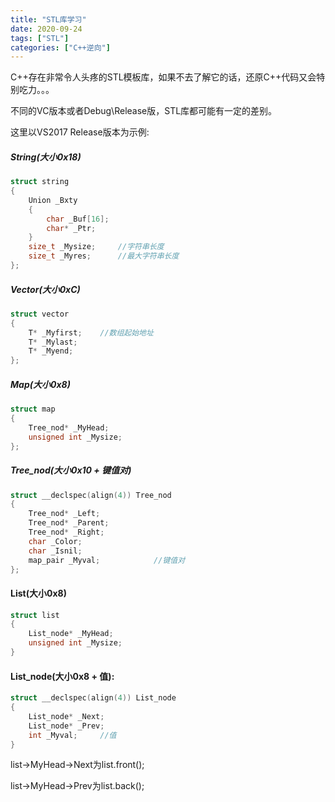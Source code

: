 ```yaml
---
title: "STL库学习"
date: 2020-09-24
tags: ["STL"]
categories: ["C++逆向"]
---
```


C++存在非常令人头疼的STL模板库，如果不去了解它的话，还原C++代码又会特别吃力。。。

不同的VC版本或者Debug\Release版，STL库都可能有一定的差别。



这里以VS2017 Release版本为示例:

##### String(大小0x18)

```c
struct string
{
	Union _Bxty
    {
        char _Buf[16];
        char* _Ptr;
    }
    size_t _Mysize;		//字符串长度
    size_t _Myres;		//最大字符串长度
};
```



##### Vector(大小0xC)

```c
struct vector
{
	T* _Myfirst;	//数组起始地址
	T* _Mylast;
	T* _Myend;
};
```



##### Map(大小0x8)

```c
struct map
{
	Tree_nod* _MyHead;
	unsigned int _Mysize;
};
```

##### Tree_nod(大小0x10 + 键值对)

```c
struct __declspec(align(4)) Tree_nod
{
    Tree_nod* _Left;
    Tree_nod* _Parent;
    Tree_nod* _Right;
    char _Color;
    char _Isnil;
    map_pair _Myval;			//键值对
};
```



#### List(大小0x8)

```c
struct list
{
	List_node* _MyHead;
	unsigned int _Mysize;
}
```

#### List_node(大小0x8 + 值):

```c
struct __declspec(align(4)) List_node
{
	List_node* _Next;
    List_node* _Prev;
    int _Myval;		//值
}
```

list->MyHead->Next为list.front();

list->MyHead->Prev为list.back();